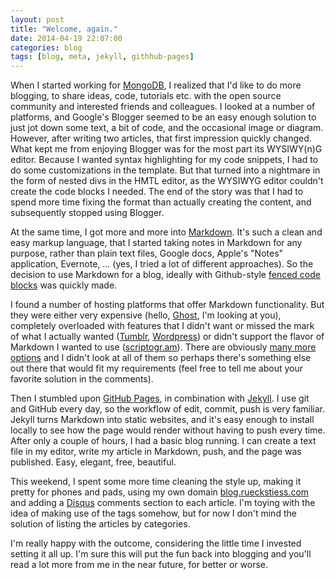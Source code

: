 ```yaml
---
layout: post
title: "Welcome, again."
date: 2014-04-19 22:07:00
categories: blog
tags: [blog, meta, jekyll, githhub-pages]
---
```


When I started working for [MongoDB](mongodb), I realized that I'd like to do more blogging, to share ideas, code, tutorials etc. with the open source community and interested friends and colleagues. I looked at a number of platforms, and Google's Blogger seemed to be an easy enough solution to just jot down some text, a bit of code, and the occasional image or diagram. However, after writing two articles, that first impression quickly changed.
What kept me from enjoying Blogger was for the most part its WYSIWY(n)G editor. Because I wanted syntax highlighting for my code snippets, I had to do some customizations in the template. But that turned into a nightmare in the form of nested divs in the HMTL editor, as the WYSIWYG editor couldn't create the code blocks I needed. The end of the story was that I had to spend more time fixing the format than actually creating the content, and subsequently stopped using Blogger.

At the same time, I got more and more into [Markdown](markdown). It's such a clean and easy markup language, that I started taking notes in Markdown for any purpose, rather than plain text files, Google docs, Apple's "Notes" application, Evernote, ... (yes, I tried a lot of different approaches). So the decision to use Markdown for a blog, ideally with Github-style [fenced code blocks](fenced-code) was quickly made. 

I found a number of hosting platforms that offer Markdown functionality. But they were either very expensive (hello, [Ghost](ghost), I'm looking at you), completely overloaded with features that I didn't want or missed the mark of what I actually wanted ([Tumblr](tumblr), [Wordpress](wordpress)) or didn't support the flavor of Markdown I wanted to use ([scriptogr.am][scriptogram]). There are obviously [many more options](more-platforms) and I didn't look at all of them so perhaps there's something else out there that would fit my requirements (feel free to tell me about your favorite solution in the comments). 

Then I stumbled upon [GitHub Pages](github-pages), in combination with [Jekyll](jekyll). I use git and GitHub every day, so the workflow of edit, commit, push is very familiar. Jekyll turns Markdown into static websites, and it's easy enough to install locally to see how the page would render without having to push every time. After only a couple of hours, I had a basic blog running. I can create a text file in my editor, write my article in Markdown, push, and the page was published. Easy, elegant, free, beautiful. 

This weekend, I spent some more time cleaning the style up, making it pretty for phones and pads, using my own domain [blog.rueckstiess.com](blog.rueckstiess.com) and adding a [Disqus](disqus) comments section to each article. I'm toying with the idea of making use of the tags somehow, but for now I don't mind the solution of listing the articles by categories.

I'm really happy with the outcome, considering the little time I invested setting it all up. I'm sure this will put the fun back into blogging and you'll read a lot more from me in the near future, for better or worse.

[mongodb]: http://www.mongodb.com
[markdown]: https://daringfireball.net/projects/markdown/
[fenced-code]: https://help.github.com/articles/github-flavored-markdown#fenced-code-blocks
[ghost]: https://ghost.org/
[tumblr]: https://www.tumblr.com/
[wordpress]: http://wordpress.com/
[scriptogram]: http://scriptogr.am/
[more-platforms]: http://thenextweb.com/apps/2013/08/16/best-blogging-services/
[github-pages]: https://pages.github.com/
[jekyll]: http://jekyllrb.com/
[disqus]: http://disqus.com/



